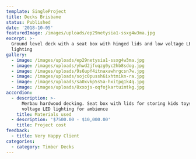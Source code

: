 ```yaml
---
template: SingleProject
title: Decks Brisbane
status: Published
date: '2018-10-05'
featuredImage: /images/uploads/ep29netysia1-ssxg4w3ma.jpg
excerpt: >-
  Ground level deck with a seat box with hinged lids and low voltage LED
  lighting
gallery:
  - image: /images/uploads/ep29netysia1-ssxg4w3ma.jpg
  - image: /images/uploads/yhwd2jfuqzg0yc2hb8sdog.jpg
  - image: /images/uploads/9s6upf4itnaxawhrgcsn7w.jpg
  - image: /images/uploads/sojc0pussh6ixhtmikn-ra.jpg
  - image: /images/uploads/sa0xvkp5s5a-hxitpq1k4q.jpg
  - image: /images/uploads/8xxojs-oqfojkartuimtkg.jpg
accordion:
  - description: >-
      Merbau hardwood decking. Seat box with lids for storing kids toys. Low
      voltage LED lighting for ambience
    title: Materials used
  - description: '$7500.00 - $10,000.00'
    title: Project cost
feedback:
  - title: Very Happy Client
categories:
  - category: Timber Decks
---
```



